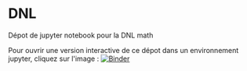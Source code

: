 # DNL
Dépot de jupyter notebook pour la DNL math

Pour ouvrir une version interactive de ce dépot dans un environnement jupyter, cliquez sur l'image : [![Binder](https://mybinder.org/badge.svg)](https://mybinder.org/v2/gh/ECaMorlaix-TSI-1718/DNL/master)
